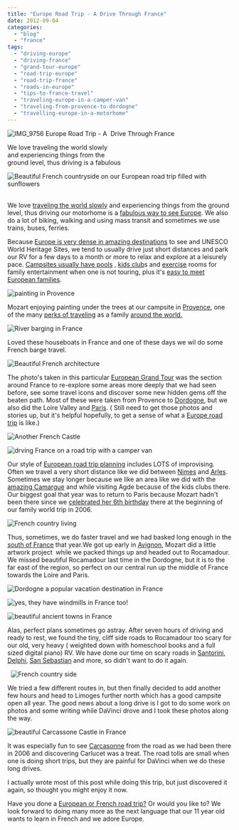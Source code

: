 ```yaml
---
title: "Europe Road Trip - A Drive Through France"
date: 2012-09-04
categories: 
  - "blog"
  - "france"
tags: 
  - "driving-europe"
  - "driving-france"
  - "grand-tour-europe"
  - "road-trip-europe"
  - "road-trip-france"
  - "roads-in-europe"
  - "tips-to-france-travel"
  - "traveling-europe-in-a-camper-van"
  - "traveling-from-provence-to-dordogne"
  - "travelling-europe-in-a-motorhome"
---
```


![IMG_9756](https://pub-ac94b3f306b24c0dba4238943c97f2e1.r2.dev/6a00e5502a950788330134861a5e92970c.jpg) Europe Road Trip - A  Drive Through France  
  
We love traveling the world slowly  
and experiencing things from the  
ground level, thus driving is a fabulous

<!--more-->

![Beautiful French countryside on our European road trip filled with sunflowers](https://pub-ac94b3f306b24c0dba4238943c97f2e1.r2.dev/6a00e5502a950788330133f2f6e511970b.jpg) 

We love [traveling the world slowly](http://soultravelers3new.local/2011/11/slow-travel.html "traveling the world slowly") and experiencing things from the ground level, thus driving our motorhome is a [fabulous way to see Europe](http://soultravelers3new.local/2010/05/camping-europe-in-a-motorhome-rv-5-best-sites-roadtrip-europe-family-travel-budget-best-price.html "fabulous way to see Europe"). We also do a lot of biking, walking and using mass transit and sometimes we use trains, buses, ferries.  
  
Because [Europe is very dense in amazing destinations](http://soultravelers3new.local/2012/02/5-best-european-family-vacations.html "Europe amazing destinations for vacation") to see and UNESCO World Heritage Sites, we tend to usually drive just short distances and park our RV for a few days to a month or more to relax and explore at a leisurely pace. [Campsites usually have pools](http://soultravelers3new.local/2011/07/what-our-nomadic-travel-lifestyle-looks-like-family-fun.html "Europe campsites have pools and luxuries") , [kids club](http://soultravelers3new.local/2010/08/camping-europe-with-kids-free-kids-clubs-family-friendly-international-travel-tips.html "kids clubs europe")s and [exercise](http://soultravelers3new.local/2012/08/exercise-and-travel-how-to-stay-in-shape-while-traveling.html "exercise and travel") rooms for family entertainment when one is not touring, plus it's [easy to meet European families](http://soultravelers3new.local/2011/09/international-kids-water-fun-european-style.html "easy to meet european families camping"). 

![painting in Provence](https://pub-ac94b3f306b24c0dba4238943c97f2e1.r2.dev/6a00e5502a950788330134861a74ce970c.jpg)  
  
Mozart enjoying painting under the trees at our campsite in [Provence](http://soultravelers3new.local/2012/06/france-with-kids-exploring-provence.html "Provence"), one of the many [perks of traveling](http://soultravelers3new.local/2012/03/kid-friendly-travel-perks.html "perks of traveling") as a family [around the world.](http://soultravelers3new.local/2010/08/around-the-world-with-kids-extended-travel-long-term-travel-families-and-friends.html "around the world travel with kids")

![River barging in France](https://pub-ac94b3f306b24c0dba4238943c97f2e1.r2.dev/6a00e5502a950788330133f2f6f2e4970b.jpg)

Loved these houseboats in France and one of these days we wil do some French barge travel.

![Beautiful French architecture](https://pub-ac94b3f306b24c0dba4238943c97f2e1.r2.dev/6a00e5502a950788330133f2f6f375970b.jpg)

The photo's taken in this particular [European Grand Tour](http://soultravelers3new.local/2010/06/grand-tour-europe-iv-family-travel-extended-vacation-road-trip-summer-holiday-abroad.html "European grand tour") was the section around France to re-explore some areas more deeply that we had seen before, see some travel icons and discover some new hidden gems off the beaten path. Most of these were taken from Provence to [Dordogne](http://soultravelers3new.local/2010/07/darling-dordogne-vacation-holiday-for-families-in-france.html "dordogne vacation"), but we also did the Loire Valley and [Paris](http://soultravelers3new.local/2011/04/paris-france-travel-guide-by-mozart.html "Paris guide by kid"). ( Still need to get those photos and stories up, but it's helpful hopefully, to get a sense of what a [Europe road trip](http://soultravelers3new.local/2011/12/rv-in-europe-road-trip-europe-camping-european-style.html "Europe road trip") is like.)

![Another French Castle](https://pub-ac94b3f306b24c0dba4238943c97f2e1.r2.dev/6a00e5502a950788330134861a788e970c.jpg) 

![drving France on a road trip with a camper van](https://pub-ac94b3f306b24c0dba4238943c97f2e1.r2.dev/6a00e5502a950788330133f2f6fdb1970b.jpg)  
  

Our style of [European road trip plannin](http://soultravelers3new.local/2011/06/road-trip-europe-plan-then-improvise.html "European road trip planning")g includes LOTS of improvising. Often we travel a very short distance like we did between [Nimes](http://soultravelers3new.local/2010/08/beautiful-photo-of-nimes-france-.html "Nimes, france") and [Arles](http://soultravelers3new.local/2012/04/arles-france-vacation.html "Arles, France Vacation or holiday"). Sometimes we stay longer because we like an area like we did with the [amazing Camargue](http://soultravelers3new.local/2010/08/stunning-horses-in-the-camargue-france-family-travel-ideal-vacation-holiday-saintes-maries-de-la-mer.html "amazing camargue, France") and while visiting Agde because of the kids clubs there. Our biggest goal that year was to return to Paris because Mozart hadn't been there since we [celebrated her 6th birthday](http://soultravelers3new.local/2006/09/mozarts-6th-at.html "celebrating birthday in paris") there at the beginning of our family world trip in 2006. 

![French country living](https://pub-ac94b3f306b24c0dba4238943c97f2e1.r2.dev/6a00e5502a950788330134861a7a1b970c.jpg)

Thus, sometimes, we do faster travel and we had basked long enough in the [south of France](http://soultravelers3new.local/2010/08/beach-fun-french-riviera-style-france-family-travel-bucket-and-spades-provence-south-of-france.html "south of france") that year.We got up early in [Avignon](http://twitpic.com/2hr5oh "Avignon, France beautiful photo"), Mozart did a little artwork project  while we packed things up and headed out to Rocamadour. We missed beautiful Rocamadour last time in the Dordogne, but it is to the far east of the region, so perfect on our central run up the middle of France towards the Loire and Paris.

![Dordogne a popular vacation destination in France](https://pub-ac94b3f306b24c0dba4238943c97f2e1.r2.dev/6a00e5502a950788330134861a7aed970c.jpg) 

![yes, they have windmills in France too!](https://pub-ac94b3f306b24c0dba4238943c97f2e1.r2.dev/6a00e5502a950788330134861a7bbe970c.jpg) 

![beautiful ancient towns in France](https://pub-ac94b3f306b24c0dba4238943c97f2e1.r2.dev/6a00e5502a950788330133f2f700da970b.jpg)

Alas, perfect plans sometimes go astray. After seven hours of driving and ready to rest, we found the tiny, cliff side roads to Rocamadour too scary for our old, very heavy ( weighted down with homeschool books and a full sized digital piano) RV. We have done our time on scary roads in [Santorini](http://soultravelers3new.local/2007/08/hello-goodbye-s.html "santorini"), [Delphi](http://soultravelers3new.local/2007/08/delphi.html "delphi, Greece"), [San Sebastian](http://soultravelers3new.local/2009/07/seaside-resort-san-sebastian-spain-donostia.html "San Sebastian") and more, so didn't want to do it again. 

  ![French country side](https://pub-ac94b3f306b24c0dba4238943c97f2e1.r2.dev/6a00e5502a950788330133f2f70ed1970b.jpg)  
  

We tried a few different routes in, but then finally decided to add another few hours and head to Limoges further north which has a good campsite open all year. The good news about a long drive is I got to do some work on photos and some writing while DaVinci drove and I took these photos along the way. 

![beautiful Carcassone Castle in France](https://pub-ac94b3f306b24c0dba4238943c97f2e1.r2.dev/6a00e5502a950788330134861a86a9970c.jpg)

It was especially fun to see [Carcasonne](http://soultravelers3new.local/2006/10/carcassonne-med.html "visiting carcassonne, france") from the road as we had been there in 2006 and discovering Carlucet was a treat. The road tolls are small when one is doing short trips, but they are painful for DaVinci when we do these long drives.  
  
I actually wrote most of this post while doing this trip, but just discovered it again, so thought you might enjoy it now.  
  
Have you done a [European or French road trip?](http://soultravelers3new.local/2012/07/travelling-traveling-around-europe-in-a-campervan.html "European road trip in a camper van") Or would you like to? We look forward to doing many more as the next language that our 11 year old wants to learn in French and we adore Europe.
